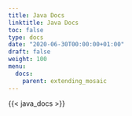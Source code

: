 ```yaml
---
title: Java Docs
linktitle: Java Docs 
toc: false
type: docs
date: "2020-06-30T00:00:00+01:00"
draft: false
weight: 100
menu:
  docs:
    parent: extending_mosaic
---
```


<!-- Java Docs need to be copied into /public/java_docs. -->
{{< java_docs >}}

